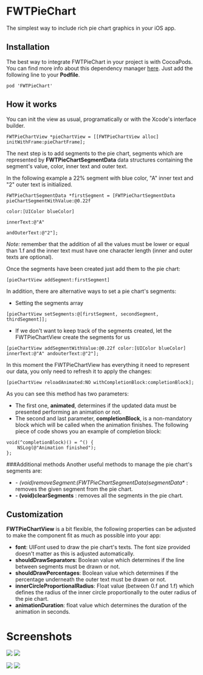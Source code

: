 # FWTPieChart

The simplest way to include rich pie chart graphics in your iOS app.


## Installation

The best way to integrate FWTPieChart in your project is with CocoaPods. You can find more info about this dependency manager [here](http://cocoapods.org). Just add the following line to your **Podfile**.

```
pod 'FWTPieChart'
```

## How it works

You can init the view as usual, programatically or with the Xcode's interface builder. 

	FWTPieChartView *pieChartView = [[FWTPieChartView alloc] initWithFrame:pieChartFrame];

The next step is to add segments to the pie chart, segments which are represented by **FWTPieChartSegmentData** data structures containing the segment's value, color, inner text and outer text.

In the following example a 22% segment with blue color, "A" inner text and "2" outer text is initialized.

```
FWTPieChartSegmentData *firstSegment = [FWTPieChartSegmentData pieChartSegmentWithValue:@0.22f
                                                                                  color:[UIColor blueColor]
                                                                              innerText:@"A"
                                                                           andOuterText:@"2"];
```

*Note:* remember that the addition of all the values must be lower or equal than 1.f and the inner text must have one character length (inner and outer texts are optional).

Once the segments have been created just add them to the pie chart:

```
[pieChartView addSegment:firstSegment]
```

In addition, there are alternative ways to set a pie chart's segments:

- Setting the segments array

```
[pieChartView setSegments:@[firstSegment, secondSegment, thirdSegment]];
```
- If we don't want to keep track of the segments created, let the FWTPieChartView create the segments for us

```
[pieChartView addSegmentWithValue:@0.22f color:[UIColor blueColor] innerText:@"A" andouterText:@"2"];
``` 

In this moment the FWTPieChartView has everything it need to represent our data, you only need to refresh it to apply the changes:

```
[pieChartView reloadAnimated:NO withCompletionBlock:completionBlock];
```

As you can see this method has two parameters:

- The first one, **animated**, determines if the updated data must be presented performing an animation or not.
- The second and last parameter, **completionBlock**, is a non-mandatory block which will be called when the animation finishes. The following piece of code shows you an example of completion block:

```
void(^completionBlock)() = ^() {
    NSLog(@"Animation finished");
};
```

###Additional methods
Another useful methods to manage the pie chart's segments are:

- **- (void)removeSegment:(FWTPieChartSegmentData*)segmentData** : removes the given segment from the pie chart.
- **- (void)clearSegments** : removes all the segments in the pie chart.


## Customization
**FWTPieChartView** is a bit flexible, the following properties can be adjusted to make the component fit as much as possible into your app:

- **font**: UIFont used to draw the pie chart's texts. The font size provided doesn't matter as this is adjusted automatically.
- **shouldDrawSeparators**: Boolean value which determines if the line between segments must be drawn or not.
- **shouldDrawPercentages**: Boolean value which determines if the percentage underneath the outer text must be drawn or not.
- **innerCircleProportionalRadius**: Float value (between 0.f and 1.f) which defines the radius of the inner circle proportionally to the outer radius of the pie chart.
- **animationDuration**: float value which determines the duration of the animation in seconds.



# Screenshots

![](/Screenshots/screenshot-ios-1.png)
![](/Screenshots/screenshot-ios-2.png)

![](/Screenshots/screenshot-ios-4.png) 
![](/Screenshots/screenshot-ios-3.png) 
